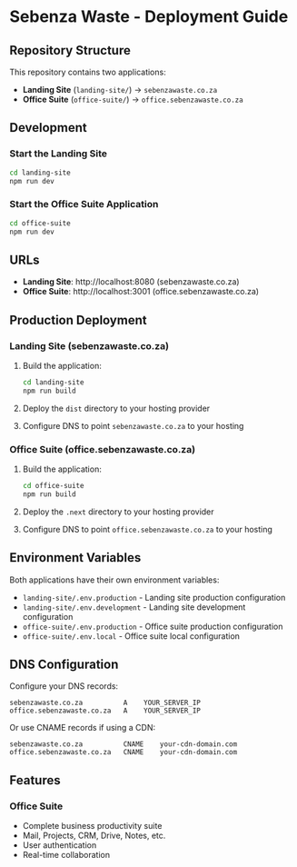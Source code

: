 # Sebenza Waste - Deployment Guide

## Repository Structure

This repository contains two applications:

- **Landing Site** (`landing-site/`) → `sebenzawaste.co.za`
- **Office Suite** (`office-suite/`) → `office.sebenzawaste.co.za`

## Development

### Start the Landing Site
```bash
cd landing-site
npm run dev
```

### Start the Office Suite Application
```bash
cd office-suite
npm run dev
```

## URLs

- **Landing Site**: http://localhost:8080 (sebenzawaste.co.za)
- **Office Suite**: http://localhost:3001 (office.sebenzawaste.co.za)

## Production Deployment

### Landing Site (sebenzawaste.co.za)
1. Build the application:
   ```bash
   cd landing-site
   npm run build
   ```

2. Deploy the `dist` directory to your hosting provider
3. Configure DNS to point `sebenzawaste.co.za` to your hosting

### Office Suite (office.sebenzawaste.co.za)
1. Build the application:
   ```bash
   cd office-suite
   npm run build
   ```

2. Deploy the `.next` directory to your hosting provider
3. Configure DNS to point `office.sebenzawaste.co.za` to your hosting

## Environment Variables

Both applications have their own environment variables:

- `landing-site/.env.production` - Landing site production configuration
- `landing-site/.env.development` - Landing site development configuration
- `office-suite/.env.production` - Office suite production configuration
- `office-suite/.env.local` - Office suite local configuration

## DNS Configuration

Configure your DNS records:

```
sebenzawaste.co.za          A    YOUR_SERVER_IP
office.sebenzawaste.co.za   A    YOUR_SERVER_IP
```

Or use CNAME records if using a CDN:

```
sebenzawaste.co.za          CNAME    your-cdn-domain.com
office.sebenzawaste.co.za   CNAME    your-cdn-domain.com
```

## Features

### Office Suite
- Complete business productivity suite
- Mail, Projects, CRM, Drive, Notes, etc.
- User authentication
- Real-time collaboration

